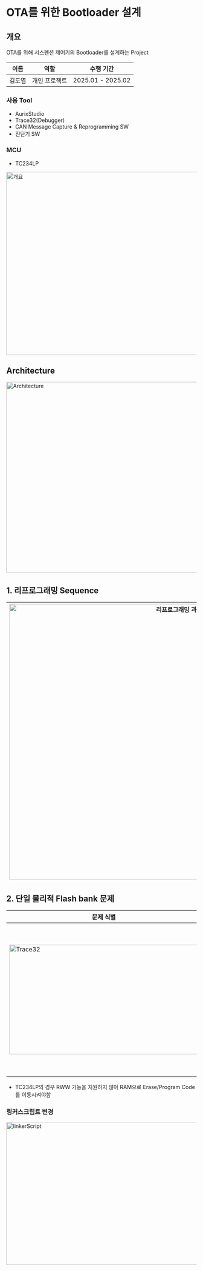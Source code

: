 OTA를 위한 Bootloader 설계
====================
## 개요
OTA를 위해 서스펜션 제어기의 Bootloader를 설계하는 Project

|이름|역할|수행 기간|
|---|---|---|
|김도엽|개인 프로젝트|2025.01 - 2025.02|

### 사용 Tool
- AurixStudio
- Trace32(Debugger)
- CAN Message Capture & Reprogramming SW
- 진단기 SW

### MCU
- TC234LP

<img width="619" height="483" alt="개요" src="https://github.com/user-attachments/assets/8ce1b44f-cebd-4727-8fe7-62d10ed9d7f9" />

## Architecture
<img width="829" height="504" alt="Architecture" src="https://github.com/user-attachments/assets/021e78de-06eb-42c0-87eb-774b1a28c66c" />

## 1. 리프로그래밍 Sequence

|<img width="883" height="727" alt="리프로그래밍 과정" src="https://github.com/user-attachments/assets/4891bb62-9182-4bb1-ac50-98cc5aa2770f" />|<img width="883" height="727" alt="리프로그래밍 과정" src="https://github.com/user-attachments/assets/c8760b89-f85b-429d-9b05-fcd5472c2ece" />|
|-----|-----|


## 2. 단일 물리적 Flash bank 문제

|문제 식별|해결 방법|
|---|---|
|<img width="500" height="289" alt="Trace32" src="https://github.com/user-attachments/assets/91029acf-26be-4de3-8a38-4d17e2e718f0" />|<img width="577" height="399" alt="HTL" src="https://github.com/user-attachments/assets/89de184c-9819-42d2-a51e-58386912e2b3" />|

- TC234LP의 경우 RWW 기능을 지원하지 않아 RAM으로 Erase/Program Code를 이동시켜야함

### 링커스크립트 변경
<img width="670" height="377" alt="linkerScript" src="https://github.com/user-attachments/assets/a6736060-c42e-4fd0-9187-23c04602366f" />
